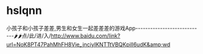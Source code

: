 # hslqnn
小孩子和小孩子差差,男生和女生一起差差差的游戏App----------------------------🌶🌶点/此/进/入/http://www.baidu.com/link?url=NoK8PT47PahMhFH8Vie_jnciyIKNTTtVBQKpill6udK&amp;wd
